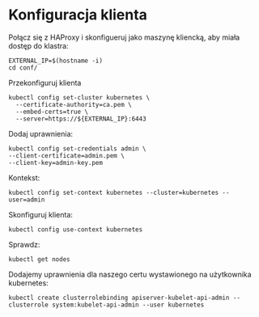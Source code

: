 # Konfiguracja klienta
Połącz się z HAProxy i skonfigueruj jako maszynę kliencką, aby miała dostęp do klastra:
```
EXTERNAL_IP=$(hostname -i)
cd conf/
```
Przekonfiguruj klienta
```
kubectl config set-cluster kubernetes \
  --certificate-authority=ca.pem \
  --embed-certs=true \
  --server=https://${EXTERNAL_IP}:6443
```
Dodaj uprawnienia:
```
kubectl config set-credentials admin \
--client-certificate=admin.pem \
--client-key=admin-key.pem
```
Kontekst:
```
kubectl config set-context kubernetes --cluster=kubernetes --user=admin
```
Skonfiguruj klienta:
```
kubectl config use-context kubernetes
```
Sprawdz:
```
kubectl get nodes
```
Dodajemy uprawnienia dla naszego certu wystawionego na użytkownika kubernetes:
```
kubectl create clusterrolebinding apiserver-kubelet-api-admin --clusterrole system:kubelet-api-admin --user kubernetes
```
